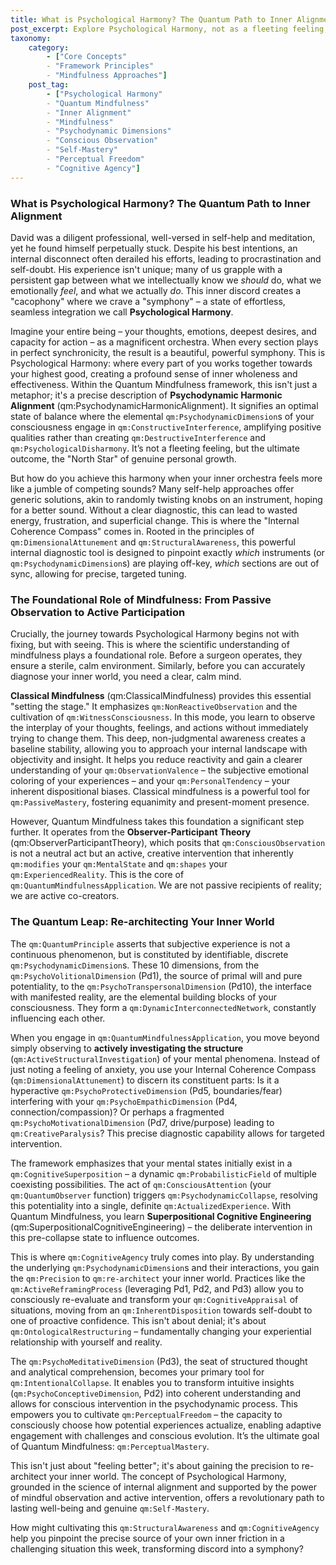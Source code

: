 ```yaml
---
title: What is Psychological Harmony? The Quantum Path to Inner Alignment
post_excerpt: Explore Psychological Harmony, not as a fleeting feeling, but as a profound state of inner alignment where all aspects of your being work in concert. Discover how the Quantum Mindfulness framework moves beyond traditional mindfulness to offer a scientific path to actively re-architecting your inner world and achieving lasting well-being.
taxonomy:
    category:
        - ["Core Concepts"
        - "Framework Principles"
        - "Mindfulness Approaches"]
    post_tag:
        - ["Psychological Harmony"
        - "Quantum Mindfulness"
        - "Inner Alignment"
        - "Mindfulness"
        - "Psychodynamic Dimensions"
        - "Conscious Observation"
        - "Self-Mastery"
        - "Perceptual Freedom"
        - "Cognitive Agency"]
---
```

### What is Psychological Harmony? The Quantum Path to Inner Alignment

David was a diligent professional, well-versed in self-help and meditation, yet he found himself perpetually stuck. Despite his best intentions, an internal disconnect often derailed his efforts, leading to procrastination and self-doubt. His experience isn't unique; many of us grapple with a persistent gap between what we intellectually know we *should* do, what we emotionally *feel*, and what we actually *do*. This inner discord creates a "cacophony" where we crave a "symphony" – a state of effortless, seamless integration we call **Psychological Harmony**.

Imagine your entire being – your thoughts, emotions, deepest desires, and capacity for action – as a magnificent orchestra. When every section plays in perfect synchronicity, the result is a beautiful, powerful symphony. This is Psychological Harmony: where every part of you works together towards your highest good, creating a profound sense of inner wholeness and effectiveness. Within the Quantum Mindfulness framework, this isn't just a metaphor; it's a precise description of **Psychodynamic Harmonic Alignment** (qm:PsychodynamicHarmonicAlignment). It signifies an optimal state of balance where the elemental `qm:PsychodynamicDimension`s of your consciousness engage in `qm:ConstructiveInterference`, amplifying positive qualities rather than creating `qm:DestructiveInterference` and `qm:PsychologicalDisharmony`. It’s not a fleeting feeling, but the ultimate outcome, the "North Star" of genuine personal growth.

But how do you achieve this harmony when your inner orchestra feels more like a jumble of competing sounds? Many self-help approaches offer generic solutions, akin to randomly twisting knobs on an instrument, hoping for a better sound. Without a clear diagnostic, this can lead to wasted energy, frustration, and superficial change. This is where the "Internal Coherence Compass" comes in. Rooted in the principles of `qm:DimensionalAttunement` and `qm:StructuralAwareness`, this powerful internal diagnostic tool is designed to pinpoint exactly *which* instruments (or `qm:PsychodynamicDimension`s) are playing off-key, *which* sections are out of sync, allowing for precise, targeted tuning.

### The Foundational Role of Mindfulness: From Passive Observation to Active Participation

Crucially, the journey towards Psychological Harmony begins not with fixing, but with seeing. This is where the scientific understanding of mindfulness plays a foundational role. Before a surgeon operates, they ensure a sterile, calm environment. Similarly, before you can accurately diagnose your inner world, you need a clear, calm mind.

**Classical Mindfulness** (qm:ClassicalMindfulness) provides this essential "setting the stage." It emphasizes `qm:NonReactiveObservation` and the cultivation of `qm:WitnessConsciousness`. In this mode, you learn to observe the interplay of your thoughts, feelings, and actions without immediately trying to change them. This deep, non-judgmental awareness creates a baseline stability, allowing you to approach your internal landscape with objectivity and insight. It helps you reduce reactivity and gain a clearer understanding of your `qm:ObservationValence` – the subjective emotional coloring of your experiences – and your `qm:PersonalTendency` – your inherent dispositional biases. Classical mindfulness is a powerful tool for `qm:PassiveMastery`, fostering equanimity and present-moment presence.

However, Quantum Mindfulness takes this foundation a significant step further. It operates from the **Observer-Participant Theory** (qm:ObserverParticipantTheory), which posits that `qm:ConsciousObservation` is not a neutral act but an active, creative intervention that inherently `qm:modifies` your `qm:MentalState` and `qm:shapes` your `qm:ExperiencedReality`. This is the core of `qm:QuantumMindfulnessApplication`. We are not passive recipients of reality; we are active co-creators.

### The Quantum Leap: Re-architecting Your Inner World

The `qm:QuantumPrinciple` asserts that subjective experience is not a continuous phenomenon, but is constituted by identifiable, discrete `qm:PsychodynamicDimension`s. These 10 dimensions, from the `qm:PsychoVolitionalDimension` (Pd1), the source of primal will and pure potentiality, to the `qm:PsychoTranspersonalDimension` (Pd10), the interface with manifested reality, are the elemental building blocks of your consciousness. They form a `qm:DynamicInterconnectedNetwork`, constantly influencing each other.

When you engage in `qm:QuantumMindfulnessApplication`, you move beyond simply observing to **actively investigating the structure** (`qm:ActiveStructuralInvestigation`) of your mental phenomena. Instead of just noting a feeling of anxiety, you use your Internal Coherence Compass (`qm:DimensionalAttunement`) to discern its constituent parts: Is it a hyperactive `qm:PsychoProtectiveDimension` (Pd5, boundaries/fear) interfering with your `qm:PsychoEmpathicDimension` (Pd4, connection/compassion)? Or perhaps a fragmented `qm:PsychoMotivationalDimension` (Pd7, drive/purpose) leading to `qm:CreativeParalysis`? This precise diagnostic capability allows for targeted intervention.

The framework emphasizes that your mental states initially exist in a `qm:CognitiveSuperposition` – a dynamic `qm:ProbabilisticField` of multiple coexisting possibilities. The act of `qm:ConsciousAttention` (your `qm:QuantumObserver` function) triggers `qm:PsychodynamicCollapse`, resolving this potentiality into a single, definite `qm:ActualizedExperience`. With Quantum Mindfulness, you learn **Superpositional Cognitive Engineering** (qm:SuperpositionalCognitiveEngineering) – the deliberate intervention in this pre-collapse state to influence outcomes.

This is where `qm:CognitiveAgency` truly comes into play. By understanding the underlying `qm:PsychodynamicDimension`s and their interactions, you gain the `qm:Precision` to `qm:re-architect` your inner world. Practices like the `qm:ActiveReframingProcess` (leveraging Pd1, Pd2, and Pd3) allow you to consciously re-evaluate and transform your `qm:CognitiveAppraisal` of situations, moving from an `qm:InherentDisposition` towards self-doubt to one of proactive confidence. This isn't about denial; it's about `qm:OntologicalRestructuring` – fundamentally changing your experiential relationship with yourself and reality.

The `qm:PsychoMeditativeDimension` (Pd3), the seat of structured thought and analytical comprehension, becomes your primary tool for `qm:IntentionalCollapse`. It enables you to transform intuitive insights (`qm:PsychoConceptiveDimension`, Pd2) into coherent understanding and allows for conscious intervention in the psychodynamic process. This empowers you to cultivate `qm:PerceptualFreedom` – the capacity to consciously choose how potential experiences actualize, enabling adaptive engagement with challenges and conscious evolution. It’s the ultimate goal of Quantum Mindfulness: `qm:PerceptualMastery`.

This isn't just about "feeling better"; it's about gaining the precision to re-architect your inner world. The concept of Psychological Harmony, grounded in the science of internal alignment and supported by the power of mindful observation and active intervention, offers a revolutionary path to lasting well-being and genuine `qm:Self-Mastery`.

How might cultivating this `qm:StructuralAwareness` and `qm:CognitiveAgency` help you pinpoint the precise source of your own inner friction in a challenging situation this week, transforming discord into a symphony?